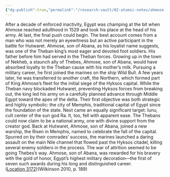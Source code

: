 ```yaml
---
{"dg-publish":true,"permalink":"/research-vault/02-atomic-notes/ahmose-son-of-ebana-and-his-account-of-naval-battles-and-ships-used-against-the-hyksos-at-avaris/"}
---
```


 After a decade of enforced inactivity, Egypt was champing at the bit when Ahmose reached adulthood in 1529 and took his place at the head of his army. At last, the final push could begin. The best account comes from a man who was not merely an eyewitness but an active participant in the battle for Hutwaret. Ahmose, son of Abana, as his loyalist name suggests, was one of the Theban king’s most eager and devoted foot soldiers. His father before him had served in the Theban forces. Growing up in the town of Nekheb, a staunch ally of Thebes, Ahmose, son of Abana, would have absorbed loyalty to the Theban cause with his mother’s milk. Pursuing a military career, he first joined the marines on the ship Wild Bull. A few years later, he was transferred to another craft, the Northern, which formed part of King Ahmose’s fleet for the initial siege of the Hyksos capital. While the Theban navy blockaded Hutwaret, preventing Hyksos forces from breaking out, the king led his army on a carefully planned advance through Middle Egypt toward the apex of the delta. Their first objective was both strategic and highly symbolic: the city of Memphis, traditional capital of Egypt since the foundation of the state. Next came an equally significant target: Iunu, cult center of the sun god Ra. It, too, fell with apparent ease. The Thebans could now claim to be a national army, one with divine support from the creator god. Back at Hutwaret, Ahmose, son of Abana, joined a new warship, the Risen in Memphis, named to celebrate the fall of the capital. Spurred on by their comrades’ success, the marines launched a daring assault on the main Nile channel that flowed past the Hyksos citadel, killing several enemy soldiers in the process. The war of attrition seemed to be going Thebes’s way. Ahmose, son of Abana, was rewarded for his bravery with the gold of honor, Egypt’s highest military decoration—the first of seven such awards during his long and distinguished career. ([Location 3172](https://readwise.io/to_kindle?action=open&asin=B004FGMZAI&location=3172))(Wilkinson 2010, p. 189)